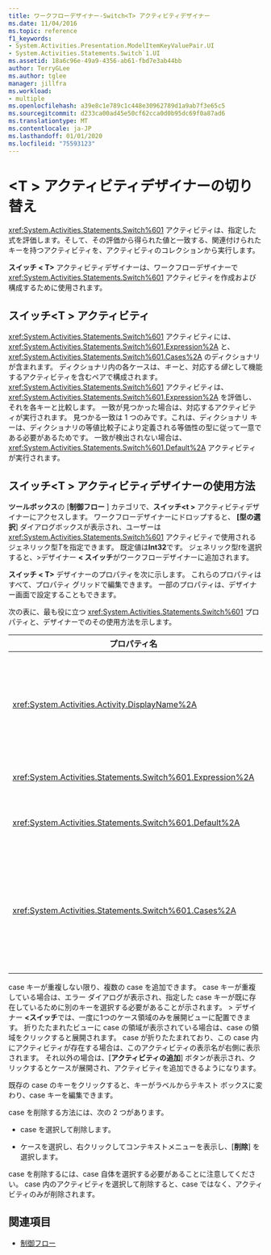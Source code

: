```yaml
---
title: ワークフローデザイナー-Switch<T> アクティビティデザイナー
ms.date: 11/04/2016
ms.topic: reference
f1_keywords:
- System.Activities.Presentation.ModelItemKeyValuePair.UI
- System.Activities.Statements.Switch`1.UI
ms.assetid: 18a6c96e-49a9-4356-ab61-fbd7e3ab44bb
author: TerryGLee
ms.author: tglee
manager: jillfra
ms.workload:
- multiple
ms.openlocfilehash: a39e8c1e789c1c448e30962789d1a9ab7f3e65c5
ms.sourcegitcommit: d233ca00ad45e50cf62cca0d0b95dc69f0a87ad6
ms.translationtype: MT
ms.contentlocale: ja-JP
ms.lasthandoff: 01/01/2020
ms.locfileid: "75593123"
---
```

# <a name="switcht-activity-designer"></a>\<T > アクティビティデザイナーの切り替え

<xref:System.Activities.Statements.Switch%601> アクティビティは、指定した式を評価します。そして、その評価から得られた値と一致する、関連付けられたキーを持つアクティビティを、アクティビティのコレクションから実行します。

**スイッチ < T\>** アクティビティデザイナーは、ワークフローデザイナーで <xref:System.Activities.Statements.Switch%601> アクティビティを作成および構成するために使用されます。

## <a name="the-switchtactivity"></a>スイッチ\<T > アクティビティ

<xref:System.Activities.Statements.Switch%601> アクティビティには、<xref:System.Activities.Statements.Switch%601.Expression%2A> と、<xref:System.Activities.Statements.Switch%601.Cases%2A> のディクショナリが含まれます。 ディクショナリ内の各ケースは、*キー*と、対応する*値*として機能するアクティビティを含むペアで構成されます。 <xref:System.Activities.Statements.Switch%601> アクティビティは、<xref:System.Activities.Statements.Switch%601.Expression%2A> を評価し、それを各キーと比較します。 一致が見つかった場合は、対応するアクティビティが実行されます。 見つかる一致は 1 つのみです。これは、ディクショナリ キーは、ディクショナリの等値比較子により定義される等価性の型に従って一意である必要があるためです。 一致が検出されない場合は、<xref:System.Activities.Statements.Switch%601.Default%2A> アクティビティが実行されます。

## <a name="how-to-use-the-switcht-activity-designer"></a>スイッチ\<T > アクティビティデザイナーの使用方法

**ツールボックス**の [**制御フロー** ] カテゴリで、**スイッチ\<t >** アクティビティデザイナーにアクセスします。 ワークフローデザイナーにドロップすると、 **[型の選択**] ダイアログボックスが表示され、ユーザーは <xref:System.Activities.Statements.Switch%601> アクティビティで使用されるジェネリック型*T*を指定できます。 既定値は**Int32**です。 ジェネリック型*t*を選択すると、\>デザイナー **< スイッチ**がワークフローデザイナーに追加されます。

**スイッチ < T\>** デザイナーのプロパティを次に示します。 これらのプロパティはすべて、プロパティ グリッドで編集できます。 一部のプロパティは、デザイナー画面で設定することもできます。

次の表に、最も役に立つ <xref:System.Activities.Statements.Switch%601> プロパティと、デザイナーでのその使用方法を示します。

|プロパティ名|必須|使用状況|
|-|--------------|-|
|<xref:System.Activities.Activity.DisplayName%2A>|[False]|<xref:System.Activities.Statements.Switch%601> アクティビティ デザイナーの表示名を指定します。 既定値は Switch < Int32\>です。 この値は、[**プロパティ**] ウィンドウで編集することも、デザイナーヘッダーで直接編集することもできます。<br /><br /> <xref:System.Activities.Activity.DisplayName%2A> は必須ではありませんが、使用することをお勧めします。|
|<xref:System.Activities.Statements.Switch%601.Expression%2A>|True|cases コレクション内のキーを比較して、実行する case を決定するために使用される式を指定します。|
|<xref:System.Activities.Statements.Switch%601.Default%2A>||一致が検出されなかった場合に実行するアクティビティを指定します。 デザイナーの [**アクティビティの追加**] ボタンをクリックして、アクティビティをドロップできる**既定**のボックスを開きます。|
|<xref:System.Activities.Statements.Switch%601.Cases%2A>||評価する case を指定します。 ケースを追加するには、スイッチの下部にある [**新しいケースの追加**] ボタンをクリックして **> デザイナー\<** ます。 ボタンがテキストボックスに変わります (スイッチ\<T > を追加するときに選択したジェネリック型が String または Enum である場合)。 [**ケースの値**] ボックスにキーを追加すると、ケース領域が展開され、"ここにアクティビティをドロップします" というヒントテキストが表示されたら、ケースの実行ロジックを定義します。|

case キーが重複しない限り、複数の case を追加できます。 case キーが重複している場合は、エラー ダイアログが表示され、指定した case キーが既に存在しているために別のキーを選択する必要があることが示されます。 > デザイナー **\<スイッチ**では、一度に1つのケース領域のみを展開ビューに配置できます。 折りたたまれたビューに case の領域が表示されている場合は、case の領域をクリックすると展開されます。 case が折りたたまれており、この case 内にアクティビティが存在する場合は、このアクティビティの表示名が右側に表示されます。 それ以外の場合は、[**アクティビティの追加**] ボタンが表示され、クリックするとケースが展開され、アクティビティを追加できるようになります。

既存の case のキーをクリックすると、キーがラベルからテキスト ボックスに変わり、case キーを編集できます。

case を削除する方法には、次の 2 つがあります。

- case を選択して削除します。

- ケースを選択し、右クリックしてコンテキストメニューを表示し、[**削除**] を選択します。

case を削除するには、case 自体を選択する必要があることに注意してください。 case 内のアクティビティを選択して削除すると、case ではなく、アクティビティのみが削除されます。

## <a name="see-also"></a>関連項目

- [制御フロー](../workflow-designer/control-flow-activity-designers.md)
